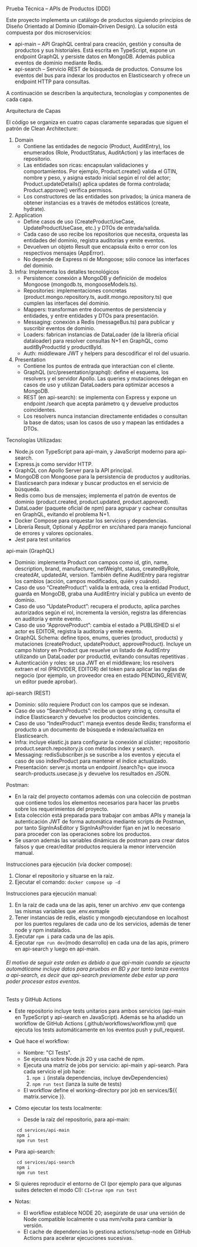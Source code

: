 Prueba Técnica – APIs de Productos (DDD)

Este proyecto implementa un catálogo de productos siguiendo principios de Diseño Orientado al Dominio (Domain‑Driven Design). La solución está compuesta por dos microservicios:
- api-main – API GraphQL central para creación, gestión y consulta de productos y sus historiales. Está escrita en TypeScript, expone un endpoint GraphQL y persiste datos en MongoDB. Además publica eventos de dominio mediante Redis.
- api-search – Servicio REST de búsqueda de productos. Consume los eventos del bus para indexar los productos en Elasticsearch y ofrece un endpoint HTTP para consultas.

A continuación se describen la arquitectura, tecnologías y componentes de cada capa.

Arquitectura de Capas

El código se organiza en cuatro capas claramente separadas que siguen el patrón de Clean Architecture:
1. Domain
   - Contiene las entidades de negocio (Product, AuditEntry), los enumerados (Role, ProductStatus, AuditAction) y las interfaces de repositorio. 
   - Las entidades son ricas: encapsulan validaciones y comportamientos. Por ejemplo, Product.create() valida el GTIN, nombre y peso, y asigna estado inicial según el rol del actor; Product.updateDetails() aplica updates de forma controlada; Product.approve() verifica permisos. 
   - Los constructores de las entidades son privados; la única manera de obtener instancias es a través de métodos estáticos (create, hydrate).
2. Application
    - Define casos de uso (CreateProductUseCase, UpdateProductUseCase, etc.) y DTOs de entrada/salida. 
    - Cada caso de uso recibe los repositorios que necesita, orquesta las entidades del dominio, registra auditorías y emite eventos. 
    - Devuelven un objeto Result<T> que encapsula éxito o error con los respectivos mensajes (AppError). 
    - No depende de Express ni de Mongoose; sólo conoce las interfaces del dominio.
3. Infra: Implementa los detalles tecnológicos
    - Persistence: conexión a MongoDB y definición de modelos Mongoose (mongodb.ts, mongooseModels.ts). 
    - Repositories: implementaciones concretas (product.mongo.repository.ts, audit.mongo.repository.ts) que cumplen las interfaces del dominio. 
    - Mappers: transforman entre documentos de persistencia y entidades, y entre entidades y DTOs para presentación. 
    - Messaging: conexión a Redis (messageBus.ts) para publicar y suscribir eventos de dominio. 
    - Loaders: fabrican instancias de DataLoader (de la librería oficial dataloader) para resolver consultas N+1 en GraphQL, como auditByProductId y productById. 
    - Auth: middleware JWT y helpers para descodificar el rol del usuario.
4. Presentation 
    - Contiene los puntos de entrada que interactúan con el cliente.
    - GraphQL (src/presentation/graphql): define el esquema, los resolvers y el servidor Apollo. Las queries y mutaciones delegan en casos de uso y utilizan DataLoaders para optimizar accesos a MongoDB. 
    - REST (en api-search): se implementa con Express y expone un endpoint /search que acepta parámetro q y devuelve productos coincidentes. 
    - Los resolvers nunca instancian directamente entidades o consultan la base de datos; usan los casos de uso y mapean las entidades a DTOs.

Tecnologías Utilizadas: 
- Node.js con TypeScript para api-main, y JavaScript moderno para api-search.
- Express.js como servidor HTTP.
- GraphQL con Apollo Server para la API principal.
- MongoDB con Mongoose para la persistencia de productos y auditorías.
- Elasticsearch para indexar y buscar productos en el servicio de búsqueda.
- Redis como bus de mensajes; implementa el patrón de eventos de dominio (product.created, product.updated, product.approved).
- DataLoader (paquete oficial de npm) para agrupar y cachear consultas en GraphQL, evitando el problema N+1.
- Docker Compose para orquestar los servicios y dependencias.
- Librería Result, Optional y AppError en src/shared para manejo funcional de errores y valores opcionales.
- Jest para test unitarios

api-main (GraphQL)
- Dominio: implementa Product con campos como id, gtin, name, description, brand, manufacturer, netWeight, status, createdByRole, createdAt, updatedAt, version. También define AuditEntry para registrar los cambios (acción, campos modificados, quién y cuándo).
- Caso de uso “CreateProduct”: valida la entrada, crea la entidad Product, guarda en MongoDB, graba una AuditEntry inicial y publica un evento de dominio.
- Caso de uso “UpdateProduct”: recupera el producto, aplica parches autorizados según el rol, incrementa la versión, registra las diferencias en auditoría y emite evento.
- Caso de uso “ApproveProduct”: cambia el estado a PUBLISHED si el actor es EDITOR, registra la auditoría y emite evento.
- GraphQL Schema: define tipos, enums, queries (product, products) y mutaciones (createProduct, updateProduct, approveProduct). Incluye un campo history en Product que resuelve un listado de AuditEntry utilizando un DataLoader por productId, evitando consultas repetitivas .
- Autenticación y roles: se usa JWT en el middleware; los resolvers extraen el rol (PROVIDER, EDITOR) del token para aplicar las reglas de negocio (por ejemplo, un proveedor crea en estado PENDING_REVIEW, un editor puede aprobar).

api-search (REST)
- Dominio: sólo requiere Product con los campos que se indexan.
- Caso de uso “SearchProducts”: recibe un query string q, consulta el índice Elasticsearch y devuelve los productos coincidentes.
- Caso de uso “IndexProduct”: maneja eventos desde Redis; transforma el producto a un documento de búsqueda e indexa/actualiza en Elasticsearch.
- Infra: incluye elastic.js para configurar la conexión al clúster; repositorio product.search.repository.js con métodos index y search.
- Messaging: redisSubscriber.js se suscribe a los eventos y ejecuta el caso de uso indexProduct para mantener el índice actualizado.
- Presentación: server.js monta un endpoint /search?q= que invoca search-products.usecase.js y devuelve los resultados en JSON.

Postman:
- En la raíz del proyecto contamos además con una colección de postman que contiene todos los elementos necesarios para hacer las pruebs sobre los requerimientos del proyecto.
- Esta colección está preparada para trabajar con ambas APIs y maneja la autenticación JWT de forma automática mediante scripts de Postman, por tanto SignInAsEditor y SignInAsProvider fijan en jwt lo necesario para proceder con las operaciones sobre los productos.
- Se usaron además las variables dinámicas de postman para crear datos falsos y que crear/editar productos requiera la menor intervención manual.

Instrucciones para ejecución (vía docker compose):
1. Clonar el repositorio y situarse en la raíz.
2. Ejecutar el comando:
    ```docker compose up -d```

Instrucciones para ejecución manual:
1. En la raíz de cada una de las apis, tener un archivo .env que contenga las mismas variables que .env.exmaple
2. Tener instancias de redis, elastic y mongodb ejecutandose en localhost por los puertos regulares de cada uno de los servicios, además de tener node y npm instalados.
3. Ejecutar ```npm i``` para cada una de las apis.
4. Ejecutar ```npm run dev```(modo desarrollo) en cada una de las apis, primero en api-search y luego en api-main.
###### El motivo de seguir este orden es debido a que api-main cuando se ejeucta automáticame incluye datos para pruebas en BD y por tanto lanza eventos a api-search, es decir que api-search previamente debe estar up para poder procesar estos eventos.

Tests y GitHub Actions

- Este repositorio incluye tests unitarios para ambos servicios (api-main en TypeScript y api-search en JavaScript). Además se ha añadido un workflow de GitHub Actions (.github/workflows/workflow.yml) que ejecuta los tests automáticamente en los eventos push y pull_request.

- Qué hace el workflow:
  - Nombre: "CI Tests".
  - Se ejecuta sobre Node.js 20 y usa caché de npm.
  - Ejecuta una matriz de jobs por servicio: api-main y api-search. Para cada servicio el job hace:
    1) ```npm i``` (instala dependencias, incluye devDependencies)
    2) ```npm run test``` (lanza la suite de tests)
  - El workflow define el working-directory por job en services/${{ matrix.service }}.

- Cómo ejecutar los tests localmente:
  - Desde la raíz del repositorio, para api-main:
```
    cd services/api-main
    npm i
    npm run test
```

  - Para api-search:
```
    cd services/api-search
    npm i
    npm run test
```
  - Si quieres reproducir el entorno de CI (por ejemplo para que algunas suites detecten el modo CI): ```CI=true npm run test```

- Notas:
  - El workflow establece NODE 20; asegúrate de usar una versión de Node compatible localmente o usa nvm/volta para cambiar la versión.
  - El cache de dependencias lo gestiona actions/setup-node en GitHub Actions para acelerar ejecuciones sucesivas.
